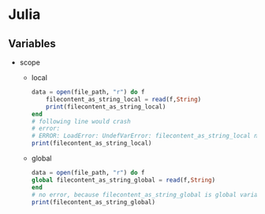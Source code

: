 # Julia


## Variables

*   scope

    *   local

        ```julia
        data = open(file_path, "r") do f
            filecontent_as_string_local = read(f,String)
            print(filecontent_as_string_local)
        end
        # following line would crash
        # error:
        # ERROR: LoadError: UndefVarError: filecontent_as_string_local not defined
        print(filecontent_as_string_local)
        ```

    *   global

        ```julia
        data = open(file_path, "r") do f
        global filecontent_as_string_global = read(f,String)
        end
        # no error, because filecontent_as_string_global is global variable (`global` keyword)
        print(filecontent_as_string_global)
        ```

